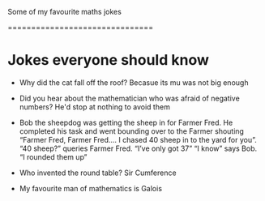 Some of my favourite maths jokes 

===============================

# Jokes everyone should know

* Why did the cat fall off the roof? Becasue its mu was not big enough

* Did you hear about the mathematician who was afraid of negative numbers? He'd stop at nothing to avoid them

* Bob the sheepdog was getting the sheep in for Farmer Fred.
  He completed his task and went bounding over to the Farmer shouting “Farmer Fred, Farmer Fred…. I chased 40 sheep in to the yard for you”.
  “40 sheep?” queries Farmer Fred. “I’ve only got 37”
  “I know” says Bob. “I rounded them up”

* Who invented the round table? Sir Cumference

* My favourite man of mathematics is Galois
